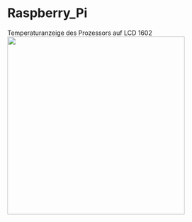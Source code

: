 # Raspberry_Pi
Temperaturanzeige des Prozessors auf LCD 1602
<img src="bilder/LCD_1602_Steckplatine.png" width="400">
